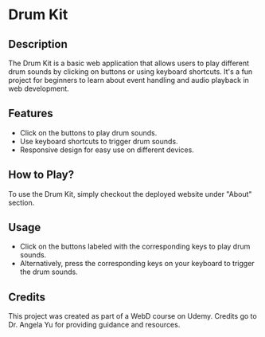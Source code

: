 # Drum Kit

## Description
The Drum Kit is a basic web application that allows users to play different drum sounds by clicking on buttons or using keyboard shortcuts. It's a fun project for beginners to learn about event handling and audio playback in web development.

## Features
- Click on the buttons to play drum sounds.
- Use keyboard shortcuts to trigger drum sounds.
- Responsive design for easy use on different devices.

## How to Play?
To use the Drum Kit, simply checkout the deployed website under "About" section.

## Usage
- Click on the buttons labeled with the corresponding keys to play drum sounds.
- Alternatively, press the corresponding keys on your keyboard to trigger the drum sounds.

## Credits
This project was created as part of a WebD course on Udemy. Credits go to Dr. Angela Yu for providing guidance and resources.
